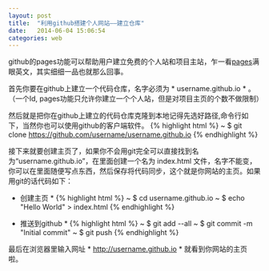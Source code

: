 ```yaml
---
layout: post
title:  "利用github搭建个人网站——建立仓库"
date:   2014-06-04 15:06:54
categories: web
---
```


github的pages功能可以帮助用户建立免费的个人站和项目主站，乍一看[pages][page]满眼英文，其实细细一品也就那么回事。

首先你要在github上建立一个代码仓库，名字必须为 * username.github.io * 。（一个Id, pages功能只允许你建立一个个人站，但是对项目主页的个数不做限制）

然后就是把你在github上建立的代码仓库克隆到本地记得先选好路径,命令行如下，当然你也可以使用github的客户端软件。
	{% highlight html %}
		~ $ git clone https://github.com/username/username.github.io
	{% endhighlight %}

接下来就要创建主页了，如果你不会用git完全可以直接找到名为“username.github.io”，在里面创建一个名为 index.html 文件，名字不能变，你可以在里面随便写点东西，然后保存将代码同步，这个就是你网站的主页。如果用git的话代码如下：

* 创建主页 *
	{% highlight html %}
		~ $ cd username.github.io
		~ $ echo "Hello World" > index.html
	{% endhighlight %}

* 推送到github *
	{% highlight html %}
		~ $ git add --all
		~ $ git commit -m "Initial commit"
		~ $ git push
	{% endhighlight %}

最后在浏览器里输入网址 * http://username.github.io * 就看到你网站的主页啦。

[page]: pages.github.com